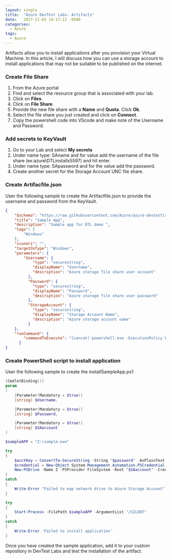 ```yaml
---
layout: single
title:  "Azure DevTest Labs: Artifacts"
date:   2017-11-02 14:17:12 -0500
categories:
  - Azure
tags:
  - Azure
---
```


Artifacts allow you to install applications after you provision your Virtual Machine.
In this article, I will discuss how you can use a storage account to install applications that may not be suitable to be published on the internet.

### Create File Share
1. From the Azure portal
2. Find and select the resource group that is associated with your lab.
3. Click on **Files**.
4. Click on **File Share**.
5. Provide the new file share with a **Name** and **Quota**. Click **Ok**.
6. Select the file share you just created and click on **Connect**.
7. Copy the powershell code into VScode and make note of the Username and Password.

### Add secrets to KeyVault
1. Go to your Lab and select **My secrets**
2. Under name type: SAname and for value add the username of the file share (ex:azure\DTLinstalls5597) and hit enter.
3. Under name type: SApassword and for the value add the password.
4. Create another secret for the Storage Account UNC file share.

### Create Artifacfile.json

User the following sample to create the Artifactfile.json to provide the username and password from the KeyVault.

````json
{
    "$schema": "https://raw.githubusercontent.com/Azure/azure-devtestlab/master/schemas/2016-11-28/dtlArtifacts.json",
    "title": "Sample App",
    "description": "Sample app for DTL demo ",
    "tags": [
        "Windows"
    ],
    "iconUri": "",
    "targetOsType": "Windows",
    "parameters": {
        "Username": {
            "type": "securestring",
            "displayName": "Username",
            "description": "Azure storage file share user account"
          },
          "Password": {
            "type": "securestring",
            "displayName": "Password",
            "description": "Azure storage file share user password"
          },
          "StorageAccount": {
            "type": "securestring",
            "displayName": "Storage Account Name",
            "description": "Azure storage account name"
          }
    },
    "runCommand": {
        "commandToExecute": "[concat('powershell.exe -ExecutionPolicy bypass \"& ./installSampleApp.ps1', ' -Username ', parameters('Username'), ' -Password ''', parameters('Password'), ''' -storageaccount ', parameters('storageaccount')']"
      }
}
````

### Create PowerShell script to install application
User the following sample to create the installSampleApp.ps1

````powershell
[CmdletBinding()]       
param
(
    [Parameter(Mandatory = $true)]
    [string] $Username,

    [Parameter(Mandatory = $true)]
    [string] $Password,

    [Parameter(Mandatory = $true)]
    [string] $SAaccount
)

$sampleAPP = "Z:\sample.exe"

try
{
    $acctKey = ConvertTo-SecureString -String "$password" -AsPlainText -Force
    $credential = New-Object System.Management.Automation.PSCredential -ArgumentList "$username", $acctKey
    New-PSDrive -Name Z -PSProvider FileSystem -Root "$SAaccount" -Credential $credential
}
catch
{
    Write-Error "Failed to map network drive to Azure Storage Account"
}

try
{
    Start-Process -FilePath $sampleAPP -ArgumentList "/SILENT"
}
catch
{
    Write-Error 'Failed to install application'
}
````
Once you have created the sample application, add it to your custom repository in DevTest Labs and test the installation of the artifact.